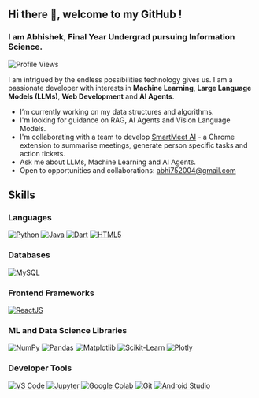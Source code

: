 ## Hi there 👋, welcome to my GitHub !
### I am Abhishek, Final Year Undergrad pursuing Information Science.

![Profile Views](https://komarev.com/ghpvc/?username=Abhishek-7504&label=Profile%20views&color=0e75b6&style=flat)
<!-- ![](https://komarev.com/ghpvc/?username=Abhishek-7504&color=green)
![](https://komarev.com/ghpvc/?username=Abhishe-7504&style=flat-square&color=orange)
![Visitor Badge](https://visitor-badge.laobi.icu/badge?page_id=Abhishek-7504.Abhishek-7504) -->


I am intrigued by the endless possibilities technology gives us. I am a passionate developer with interests in **Machine Learning**, **Large Language Models (LLMs)**, **Web Development** and **AI Agents**.

- I’m currently working on my data structures and algorithms.
- I'm looking for guidance on RAG, AI Agents and Vision Language Models.
- I'm collaborating with a team to develop [SmartMeet AI](https://github.com/Kiranraj077/SmartMeet/) - a Chrome extension to summarise meetings, generate person specific tasks and action tickets. 
- Ask me about LLMs, Machine Learning and AI Agents.
- Open to opportunities and collaborations: [abhi752004@gmail.com](mailto:abhi752004@gmail.com) 

## Skills

### Languages
[![Python](https://img.shields.io/badge/Python-3776AB?style=for-the-badge&logo=python&logoColor=white)](https://www.python.org/)
[![Java](https://img.shields.io/badge/Java-007396?style=for-the-badge&logo=java&logoColor=white)](https://www.oracle.com/java/)
[![Dart](https://img.shields.io/badge/Dart-0175C2?style=for-the-badge&logo=dart&logoColor=white)](https://dart.dev/)
[![HTML5](https://img.shields.io/badge/HTML5-E34F26?style=for-the-badge&logo=html5&logoColor=white)](https://developer.mozilla.org/en-US/docs/Web/HTML)


### Databases
[![MySQL](https://shields.io/badge/MySQL-4479A1?style=for-the-badge&logo=mysql&logoColor=white)](https://www.mysql.com/)

### Frontend Frameworks
[![ReactJS](https://img.shields.io/badge/React-20232A?style=for-the-badge&logo=react&logoColor=61DAFB)](https://react.dev/)

### ML and Data Science Libraries
[![NumPy](https://img.shields.io/badge/NumPy-013243?style=for-the-badge&logo=numpy&logoColor=white)](https://numpy.org/)
[![Pandas](https://img.shields.io/badge/Pandas-150458?style=for-the-badge&logo=pandas&logoColor=white)](https://pandas.pydata.org/)
[![Matplotlib](https://img.shields.io/badge/Matplotlib-ffffff?style=for-the-badge&logo=matplotlib&logoColor=black)](https://matplotlib.org/)
[![Scikit-Learn](https://img.shields.io/badge/Scikit--Learn-F7931E?style=for-the-badge&logo=scikit-learn&logoColor=white)](https://scikit-learn.org/)
[![Plotly](https://img.shields.io/badge/Plotly-3F4F75?style=for-the-badge&logo=plotly&logoColor=white)](https://plotly.com/python/)

### Developer Tools
[![VS Code](https://img.shields.io/badge/VS%20Code-007ACC?style=for-the-badge&logo=visual-studio-code&logoColor=white)](https://code.visualstudio.com/)
[![Jupyter](https://img.shields.io/badge/Jupyter-F37626?style=for-the-badge&logo=jupyter&logoColor=white)](https://jupyter.org/)
[![Google Colab](https://img.shields.io/badge/Google%20Colab-F9AB00?style=for-the-badge&logo=googlecolab&logoColor=white)](https://colab.research.google.com/)
[![Git](https://img.shields.io/badge/Git-F05032?style=for-the-badge&logo=git&logoColor=white)](https://git-scm.com/)
[![Android Studio](https://img.shields.io/badge/Android%20Studio-3DDC84?style=for-the-badge&logo=android-studio&logoColor=white)](https://developer.android.com/studio)




